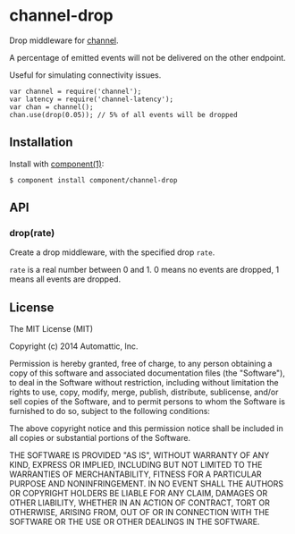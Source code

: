 # channel-drop

Drop middleware for [channel](https://github.com/component/channel).

A percentage of emitted events will not be delivered on the other endpoint.

Useful for simulating connectivity issues.

```
var channel = require('channel');
var latency = require('channel-latency');
var chan = channel();
chan.use(drop(0.05)); // 5% of all events will be dropped
```

## Installation

  Install with [component(1)](http://component.io):

    $ component install component/channel-drop

## API

### drop(rate)

Create a drop middleware, with the specified drop `rate`.

`rate` is a real number between 0 and 1. 0 means no events are dropped, 1 means all events are dropped.

## License

  The MIT License (MIT)

  Copyright (c) 2014 Automattic, Inc.

  Permission is hereby granted, free of charge, to any person obtaining a copy
  of this software and associated documentation files (the "Software"), to deal
  in the Software without restriction, including without limitation the rights
  to use, copy, modify, merge, publish, distribute, sublicense, and/or sell
  copies of the Software, and to permit persons to whom the Software is
  furnished to do so, subject to the following conditions:

  The above copyright notice and this permission notice shall be included in
  all copies or substantial portions of the Software.

  THE SOFTWARE IS PROVIDED "AS IS", WITHOUT WARRANTY OF ANY KIND, EXPRESS OR
  IMPLIED, INCLUDING BUT NOT LIMITED TO THE WARRANTIES OF MERCHANTABILITY,
  FITNESS FOR A PARTICULAR PURPOSE AND NONINFRINGEMENT. IN NO EVENT SHALL THE
  AUTHORS OR COPYRIGHT HOLDERS BE LIABLE FOR ANY CLAIM, DAMAGES OR OTHER
  LIABILITY, WHETHER IN AN ACTION OF CONTRACT, TORT OR OTHERWISE, ARISING FROM,
  OUT OF OR IN CONNECTION WITH THE SOFTWARE OR THE USE OR OTHER DEALINGS IN
  THE SOFTWARE.

